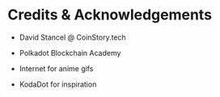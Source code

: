 # Credits & Acknowledgements

- David Stancel @ CoinStory.tech

- Polkadot Blockchain Academy

- Internet for anime gifs

- KodaDot for inspiration

